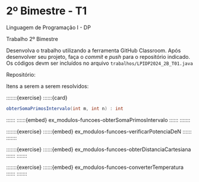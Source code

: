 # 2º Bimestre - T1

Linguagem de Programação I - DP

Trabalho 2º Bimestre

Desenvolva o trabalho utilizando a ferramenta GitHub Classroom. Após desenvolver seu projeto, faça o *commit* e *push* para o repositório indicado. Os códigos devm ser incluídos no arquivo `trabalhos/LPIDP2024_2B_T01.java`

Repositório:



Itens a serem a serem resolvidos:

:::::::{exercise}
::::::{card}
```java
obterSomaPrimosIntervalo(int m, int n) : int
```
::::::
::::::{embed} ex_modulos-funcoes-obterSomaPrimosIntervalo
::::::
:::::::

:::::::{exercise}
::::::{embed} ex_modulos-funcoes-verificarPotenciaDeN
::::::
:::::::

:::::::{exercise}
::::::{embed} ex_modulos-funcoes-obterDistanciaCartesiana
::::::
:::::::

:::::::{exercise}
::::::{embed} ex_modulos-funcoes-converterTemperatura
::::::
:::::::

